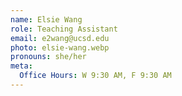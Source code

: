 ```yaml
---
name: Elsie Wang
role: Teaching Assistant
email: e2wang@ucsd.edu
photo: elsie-wang.webp
pronouns: she/her
meta:
  Office Hours: W 9:30 AM, F 9:30 AM
---
```

